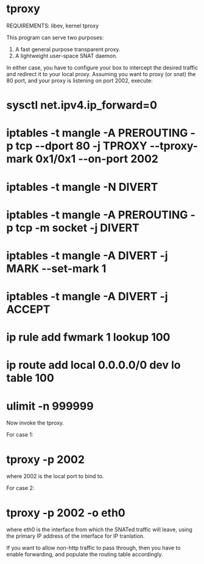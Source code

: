 tproxy
=======

REQUIREMENTS: libev, kernel tproxy

This program can serve two purposes:
  1. A fast general purpose transparent proxy.
  2. A lightweight user-space SNAT daemon.

In either case, you have to configure your box to intercept the
desired traffic and redirect it to your local proxy. 
Assuming you want to proxy (or snat) the 80 port, and your proxy is
listening on port 2002, execute:

 # sysctl net.ipv4.ip_forward=0
 # iptables -t mangle -A PREROUTING -p tcp --dport 80 -j TPROXY --tproxy-mark 0x1/0x1 --on-port 2002
 # iptables -t mangle -N DIVERT
 # iptables -t mangle -A PREROUTING -p tcp -m socket -j DIVERT
 # iptables -t mangle -A DIVERT -j MARK --set-mark 1
 # iptables -t mangle -A DIVERT -j ACCEPT
 # ip rule add fwmark 1 lookup 100
 # ip route add local 0.0.0.0/0 dev lo table 100
 # ulimit -n 999999

Now invoke the tproxy. 

For case 1:
 # tproxy -p 2002
where 2002 is the local port to bind to.

For case 2:
 # tproxy -p 2002 -o eth0
where eth0 is the interface from which the SNATed traffic will leave,
using the primary IP address of the interface for IP tranlation.

If you want to allow non-http traffic to pass through, then you have
to enable forwarding, and populate the routing table accordingly.
